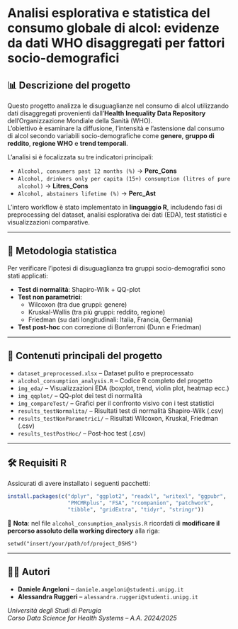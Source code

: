 # Analisi esplorativa e statistica del consumo globale di alcol: evidenze da dati WHO disaggregati per fattori socio-demografici

## 📊 Descrizione del progetto

Questo progetto analizza le disuguaglianze nel consumo di alcol utilizzando dati disaggregati provenienti dall’**Health Inequality Data Repository** dell’Organizzazione Mondiale della Sanità (WHO).  
L’obiettivo è esaminare la diffusione, l’intensità e l’astensione dal consumo di alcol secondo variabili socio-demografiche come **genere**, **gruppo di reddito**, **regione WHO** e **trend temporali**.

L’analisi si è focalizzata su tre indicatori principali:
- `Alcohol, consumers past 12 months (%)` → **Perc_Cons**
- `Alcohol, drinkers only per capita (15+) consumption (litres of pure alcohol)` → **Litres_Cons**
- `Alcohol, abstainers lifetime (%)` → **Perc_Ast**

L’intero workflow è stato implementato in **linguaggio R**, includendo fasi di preprocessing del dataset, analisi esplorativa dei dati (EDA), test statistici e visualizzazioni comparative.

---

## 🧪 Metodologia statistica

Per verificare l’ipotesi di disuguaglianza tra gruppi socio-demografici sono stati applicati:

- **Test di normalità**: Shapiro-Wilk + QQ-plot
- **Test non parametrici**:
  - Wilcoxon (tra due gruppi: genere)
  - Kruskal-Wallis (tra più gruppi: reddito, regione)
  - Friedman (su dati longitudinali: Italia, Francia, Germania)
- **Test post-hoc** con correzione di Bonferroni (Dunn e Friedman)

---

## 📁 Contenuti principali del progetto

- `dataset_preprocessed.xlsx` – Dataset pulito e preprocessato
- `alcohol_consumption_analysis.R` – Codice R completo del progetto
- `img_eda/` – Visualizzazioni EDA (boxplot, trend, violin plot, heatmap ecc.)
- `img_qqplot/` – QQ-plot dei test di normalità
- `img_compareTest/` – Grafici per il confronto visivo con i test statistici 
- `results_testNormalita/` – Risultati test di normalità Shapiro-Wilk (.csv)
- `results_testNonParametrici/` – Risultati Wilcoxon, Kruskal, Friedman (.csv)
- `results_testPostHoc/` – Post-hoc test (.csv)

---

## 🛠 Requisiti R

Assicurati di avere installato i seguenti pacchetti:

```r
install.packages(c("dplyr", "ggplot2", "readxl", "writexl", "ggpubr",
                   "PMCMRplus", "FSA", "rcompanion", "patchwork", 
                   "tibble", "gridExtra", "tidyr", "stringr"))
```
📌 **Nota**: nel file `alcohol_consumption_analysis.R` ricordati di **modificare il percorso assoluto della working directory**
alla riga:
```
setwd("insert/your/path/of/project_DSHS")
```
---

## 👨‍💻 Autori

- **Daniele Angeloni** – `daniele.angeloni@studenti.unipg.it`  
- **Alessandra Ruggeri** – `alessandra.ruggeri@studenti.unipg.it`  

*Università degli Studi di Perugia*  
*Corso Data Science for Health Systems – A.A. 2024/2025*
